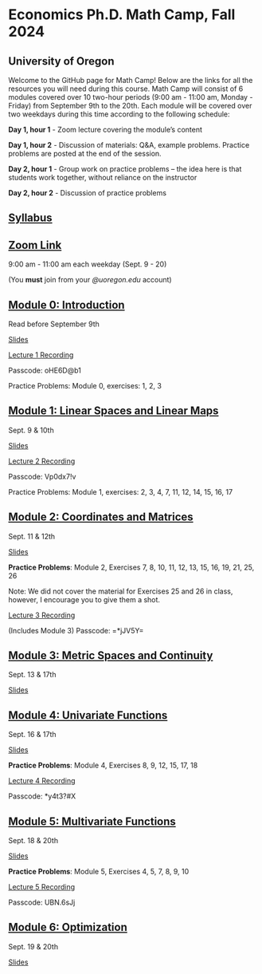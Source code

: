 # Economics Ph.D. Math Camp, Fall 2024
## University of Oregon

Welcome to the GitHub page for Math Camp! Below are the links for all the resources you will need during this course. Math Camp will consist of 6 modules covered over 10 two-hour periods (9:00 am - 11:00 am, Monday - Friday) from September 9th to the 20th. Each module will be covered over two weekdays during this time according to the following schedule:

**Day 1, hour 1** - Zoom lecture covering the module’s content

**Day 1, hour 2** - Discussion of materials: Q&A, example problems. Practice problems are posted at the end of the session.

**Day 2, hour 1** - Group work on practice problems – the idea here is that students work together, without reliance on the instructor

**Day 2, hour 2** - Discussion of practice problems

## [Syllabus](https://github.com/ojetton/math-camp-2024/blob/main/UO_math_camp_syllabus_2024.pdf)

## [Zoom Link](https://uoregon.zoom.us/j/96357721832)

9:00 am - 11:00 am each weekday (Sept. 9 - 20)

(You **must** join from your *@uoregon.edu* account)

## [Module 0: Introduction](https://github.com/ojetton/math-camp-2024/blob/main/Modules/module_0_text.pdf)
Read before September 9th

[Slides](https://github.com/ojetton/math-camp-2024/blob/main/Slides/module_0_slides.pdf)

[Lecture 1 Recording](https://uoregon.zoom.us/rec/share/k_UlDTxqpIvt4SCQBQMfqupY4tinFYFaGxNOstJC554nkGuOAegvr5rQeNH0jPLf.k9kSfhtptLpwonIJ)

Passcode: oHE6D@b1

Practice Problems: Module 0, exercises: 1, 2, 3

## [Module 1: Linear Spaces and Linear Maps](https://github.com/ojetton/math-camp-2024/blob/main/Modules/module_1_text.pdf)

Sept. 9 & 10th

[Slides](https://github.com/ojetton/math-camp-2024/blob/main/Slides/module_1_slides.pdf)

[Lecture 2 Recording](https://uoregon.zoom.us/rec/share/twhn-U_aG9syb7KI9lCRLNAM_OnYnsMlZkNmDW03ISlzK8p4Su1tkWgit189-QvN.Y4CNXULDIX0j5-jI)

Passcode: Vp0dx7!v

Practice Problems: Module 1, exercises: 2, 3, 4, 7, 11, 12, 14, 15, 16, 17

## [Module 2: Coordinates and Matrices](https://github.com/ojetton/math-camp-2024/blob/main/Modules/module_2_text.pdf)

Sept. 11 & 12th

[Slides](https://github.com/ojetton/math-camp-2024/blob/main/Slides/module_2_slides.pdf)

**Practice Problems**: Module 2, Exercises 7, 8, 10, 11, 12, 13, 15, 16, 19, 21, 25, 26

Note: We did not cover the material for Exercises 25 and 26 in class, however, I encourage you to give them a shot. 

[Lecture 3 Recording](https://uoregon.zoom.us/rec/share/rYKPcz5GBTfiRKAyY-NM5j2khfzZrwL8Zn9y9XIVzWpCIirdmBH2e3-ErLcZ_-KY.szijFZEg3nz586mw)

(Includes Module 3) Passcode: =*jJV5Y=

## [Module 3: Metric Spaces and Continuity](https://github.com/ojetton/math-camp-2024/blob/main/Modules/module_3_text.pdf)

Sept. 13 & 17th

[Slides](https://github.com/ojetton/math-camp-2024/blob/main/Slides/module_3_slides.pdf)

## [Module 4: Univariate Functions](https://github.com/ojetton/math-camp-2024/blob/main/Modules/module_4_text.pdf)

Sept. 16 & 17th

[Slides](https://github.com/ojetton/math-camp-2024/blob/main/Slides/module_4_slides.pdf)

**Practice Problems**: Module 4, Exercises 8, 9, 12, 15, 17, 18

[Lecture 4 Recording](https://uoregon.zoom.us/rec/share/Rnl7_FYd4bwQmym8NzNyKJDN5g60y7UAXzaPOlUezYKEXZFjBiqAKJ-oF3nVSh23.U_6dKf12JG5p1Baz)

Passcode: *y4t3?#X

## [Module 5: Multivariate Functions](https://github.com/ojetton/math-camp-2024/blob/main/Modules/module_5_text.pdf)

Sept. 18 & 20th

[Slides](https://github.com/ojetton/math-camp-2024/blob/main/Slides/module_5_slides.pdf)

**Practice Problems**: Module 5, Exercises 4, 5, 7, 8, 9, 10

[Lecture 5 Recording](https://uoregon.zoom.us/rec/share/TW7Ulrkp_quO4LmdK1LqhUFktGqqIV2u5CzamlN07uLmc3Tsf71hZ-KLxjcElIG-.dSj32zhVl9IgozIH)

Passcode: UBN.6sJj

## [Module 6: Optimization](https://github.com/ojetton/math-camp-2024/blob/main/Modules/module_6_text.pdf)

Sept. 19 & 20th

[Slides](https://github.com/ojetton/math-camp-2024/blob/main/Slides/module_6_slides.pdf)








